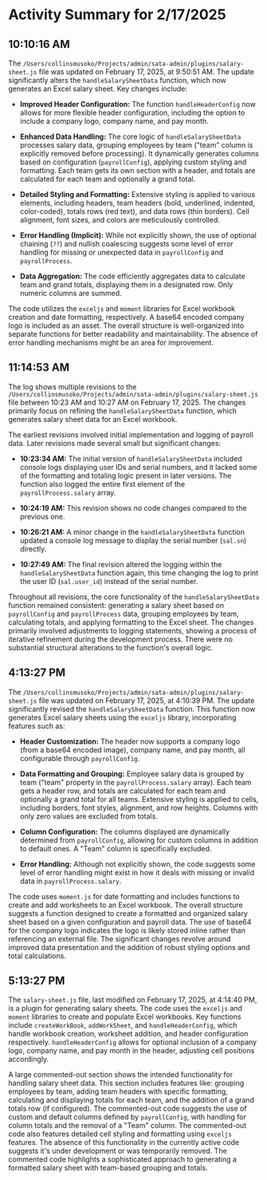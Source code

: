# Activity Summary for 2/17/2025

## 10:10:16 AM
The `/Users/collinsmusoko/Projects/admin/sata-admin/plugins/salary-sheet.js` file was updated on February 17, 2025, at 9:50:51 AM.  The update significantly alters the `handleSalarySheetData` function, which now generates an Excel salary sheet.  Key changes include:

* **Improved Header Configuration:** The function `handleHeaderConfig` now allows for more flexible header configuration, including the option to include a company logo, company name, and pay month.

* **Enhanced Data Handling:** The core logic of `handleSalarySheetData` processes salary data, grouping employees by team ("team" column is explicitly removed before processing).  It dynamically generates columns based on configuration (`payrollConfig`), applying custom styling and formatting. Each team gets its own section with a header, and totals are calculated for each team and optionally a grand total.

* **Detailed Styling and Formatting:**  Extensive styling is applied to various elements, including headers, team headers (bold, underlined, indented, color-coded), totals rows (red text), and data rows (thin borders).  Cell alignment, font sizes, and colors are meticulously controlled.

* **Error Handling (Implicit):** While not explicitly shown, the use of optional chaining (`??`) and nullish coalescing suggests some level of error handling for missing or unexpected data in `payrollConfig` and `payrollProcess`.

* **Data Aggregation:** The code efficiently aggregates data to calculate team and grand totals, displaying them in a designated row.  Only numeric columns are summed.

The code utilizes the `exceljs` and `moment` libraries for Excel workbook creation and date formatting, respectively.  A base64 encoded company logo is included as an asset. The overall structure is well-organized into separate functions for better readability and maintainability.  The absence of error handling mechanisms might be an area for improvement.


## 11:14:53 AM
The log shows multiple revisions to the `/Users/collinsmusoko/Projects/admin/sata-admin/plugins/salary-sheet.js` file between 10:23 AM and 10:27 AM on February 17, 2025.  The changes primarily focus on refining the `handleSalarySheetData` function, which generates salary sheet data for an Excel workbook.

The earliest revisions involved initial implementation and logging of payroll data.  Later revisions made several small but significant changes:


* **10:23:34 AM:**  The initial version of `handleSalarySheetData` included console logs displaying user IDs and serial numbers, and it lacked some of the formatting and totaling logic present in later versions.  The function also logged the entire first element of the `payrollProcess.salary` array.


* **10:24:19 AM:** This revision shows no code changes compared to the previous one.


* **10:26:21 AM:**  A minor change in the `handleSalarySheetData` function updated a console log message to display the serial number (`sal.sn`) directly.


* **10:27:49 AM:** The final revision altered the logging within the `handleSalarySheetData` function again, this time changing the log to print the user ID (`sal.user_id`) instead of the serial number.


Throughout all revisions, the core functionality of the `handleSalarySheetData` function remained consistent:  generating a salary sheet based on `payrollConfig` and `payrollProcess` data, grouping employees by team, calculating totals, and applying formatting to the Excel sheet. The changes primarily involved adjustments to logging statements, showing a process of iterative refinement during the development process.  There were no substantial structural alterations to the function's overall logic.


## 4:13:27 PM
The `/Users/collinsmusoko/Projects/admin/sata-admin/plugins/salary-sheet.js` file was updated on February 17, 2025, at 4:10:39 PM.  The update significantly revised the `handleSalarySheetData` function. This function now generates Excel salary sheets using the `exceljs` library, incorporating features such as:

* **Header Customization:**  The header now supports a company logo (from a base64 encoded image), company name, and pay month, all configurable through `payrollConfig`.

* **Data Formatting and Grouping:** Employee salary data is grouped by team ("team" property in the `payrollProcess.salary` array).  Each team gets a header row, and totals are calculated for each team and optionally a grand total for all teams.  Extensive styling is applied to cells, including borders, font styles, alignment, and row heights.  Columns with only zero values are excluded from totals.

* **Column Configuration:** The columns displayed are dynamically determined from `payrollConfig`, allowing for custom columns in addition to default ones.  A "Team" column is specifically excluded.

* **Error Handling:** Although not explicitly shown, the code suggests some level of error handling might exist in how it deals with missing or invalid data in `payrollProcess.salary`.


The code uses `moment.js` for date formatting and includes functions to create and add worksheets to an Excel workbook. The overall structure suggests a function designed to create a formatted and organized salary sheet based on a given configuration and payroll data.  The use of base64 for the company logo indicates the logo is likely stored inline rather than referencing an external file. The significant changes revolve around improved data presentation and the addition of robust styling options and total calculations.


## 5:13:27 PM
The `salary-sheet.js` file, last modified on February 17, 2025, at 4:14:40 PM, is a plugin for generating salary sheets.  The code uses the `exceljs` and `moment` libraries to create and populate Excel workbooks.  Key functions include `createWorkBook`, `addWorkSheet`, and `handleHeaderConfig`, which handle workbook creation, worksheet addition, and header configuration respectively.  `handleHeaderConfig` allows for optional inclusion of a company logo, company name, and pay month in the header, adjusting cell positions accordingly.

A large commented-out section shows the intended functionality for handling salary sheet data. This section includes features like: grouping employees by team, adding team headers with specific formatting, calculating and displaying totals for each team, and the addition of a grand totals row (if configured). The commented-out code suggests the use of custom and default columns defined by `payrollConfig`, with handling for column totals and the removal of a "Team" column.  The commented-out code also features detailed cell styling and formatting using `exceljs` features.  The absence of this functionality in the currently active code suggests it's under development or was temporarily removed.  The commented code highlights a sophisticated approach to generating a formatted salary sheet with team-based grouping and totals.
